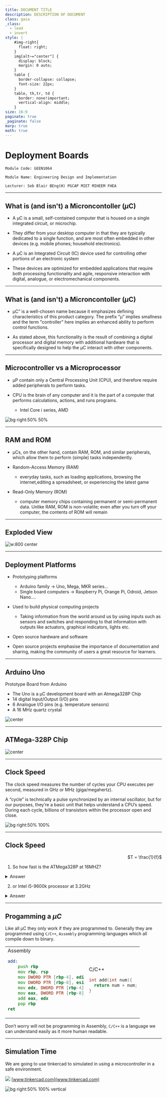```yaml
---
title: DOCUMENT TITLE
description: DESCRIPTION OF DOCUMENT
class: gaia
_class:
  - lead
  - invert
style: |
    #img-right{
      float: right;
    }
    img[alt~="center"] {
      display: block;
      margin: 0 auto;
    }
    table {
      border-collapse: collapse;
      font-size: 22px;
    }
    table, th,tr, td {
      border: none!important;
      vertical-align: middle;
    }
size: 16:9
paginate: true
_paginate: false
marp: true
math: true
---
```


# Deployment Boards 

    Module Code: GEEN1064

    Module Name: Engineering Design and Implementation

    Lecturer: Seb Blair BEng(H) PGCAP MIET MIHEEM FHEA

---

## What is (and isn't) a Microncontoller ($\mu$C)

- A µC is a small, self-contained computer that is housed on a
  single integrated circuit, or microchip.

- They differ from your desktop computer in that they are typically dedicated to a single function, and are most often embedded in other devices (e.g. mobile phones; household electronics).

- A µC is an Integrated Circuit (IC) device used for controlling other portions of an electronic system

- These devices are optimized for embedded applications that require both processing functionality and agile, responsive interaction with digital, analogue, or electromechanical components.

---

## What is (and isn't) a Microncontoller ($\mu$C)

- µC” is a well-chosen name because it emphasizes defining characteristics of this product category. The prefix “µ” implies smallness and the term "controller" here implies an enhanced ability to perform control functions.

-  As stated above, this functionality is the result of combining a digital processor and digital memory with additional hardware that is specifically designed to help the µC interact with other components.

---

## Microcontroller vs a Microprocessor

- µP contain only a Central Processing Unit (CPU), and therefore require added peripherals to perform tasks.

- CPU is the brain of any computer and it is the part of a computer that performs calculations, actions, and runs programs.
  - Intel Core i series, AMD

![bg right:50% 50%](../../figures/upANDuc.png)


---

## RAM and ROM

- µCs, on the other hand, contain RAM, ROM, and similar peripherals, which allow them to perform (simple) tasks independently.

- Random-Access Memory (RAM)
  - everyday tasks, such as loading applications, browsing the internet,editing a spreadsheet, or experiencing the latest game

- Read-Only Memory (ROM)  
  - computer memory chips containing permanent or semi-permanent data. Unlike RAM, ROM is non-volatile; even after you turn off your computer, the contents of ROM will remain

---

## Exploded View

![w:800 center](../../figures/micontrollerExplodedView.png)

---

## Deployment Platforms

- Prototyping platforms
  - Arduino family -> Uno, Mega, MKR series…
  - Single board computers -> Raspberry Pi, Orange Pi, Odroid, Jetson Nano….
- Used to build physical computing projects
  - Taking information from the world around us by using inputs such as sensors and switches and responding to that information with outputs like actuators, graphical indicators, lights etc.
- Open source hardware and software
  
- Open source projects emphasise the importance of documentation and sharing,
making the community of users a great resource for learners.

---

## Arduino Uno

Prototype Board from Arduino
- The Uno is a µC development board with an Atmega328P Chip
- 14 digital Input/Output (I/O) pins
- 6 Analogue I/O pins (e.g. temperature sensors)
- A 16 MHz quartz crystal

![center](../../figures/arduinoschematics.png)

---

## ATMega-328P Chip

![center](../../figures/atmegachip.png)

---

## Clock Speed

The clock speed measures the number of cycles your CPU executes per second, measured in GHz or MHz (giga/megahertz).

A “cycle” is technically a pulse synchronized by an internal oscillator, but for our purposes, they’re a basic unit that helps understand a CPU’s speed. During each cycle, billions of transistors within the processor open and close.


![bg right:50% 100%](../../figures/freq1.png)

---

## Clock Speed
<div align=right>

$T = \frac{1}{f}$

</div>

1. So how fast is the ATMega328P at 16MHZ?

<details>
<summary>Answer</summary>

$$
\begin{equation*}
    6.25ns \leftarrow 6.25 \cdot 10^{-8} = \frac{1}{16 \cdot 10^6} \equiv \frac{1}{16MHz}
\end{equation*}
$$

</details>

2. or Intel i5-9600k processor at 3.2GHz

<details>
<summary>Answer</summary>

$$
\begin{equation*}
    312.5ps \leftarrow 3.125 \cdot 10^{-10} = \frac{1}{3.2 \cdot 10^9} \equiv \frac{1}{3.2GHz}
\end{equation*}
$$

</details>


---

## Progamming a $\mu C$

Like all µC they only work if they are programmed to. Generally they are programmed using `C/C++`, `Assembly` programming languages which all compile down to binary. 

<div align=center>
<table>
<tr>
<td>
Assembly

```asm
add:
    push rbp
    mov rbp, rsp
    mov DWORD PTR [rbp-4], edi
    mov DWORD PTR [rbp-8], esi
    mov edx, DWORD PTR [rbp-4]
    mov eax, DWORD PTR [rbp-8]
    add eax, edx
    pop rbp
ret
```

</td>

<td>
C/C++

```c
int add(int num){
  return num + num;
}
```

</td>
</tr>
</table>
</div>

Don’t worry will not be programming in Assembly, `C/C++` is a language we can understand easily as it more human readable.

---

## Simulation Time

We are going to use tinkercad to simulated in using a microcontroller in a safe environment.


![](./../figures/tinkercardlogo.png)
[www.tinkercad.com](www.tinkercad.com)

![bg right:50% 100% vertical](../../figures/tinkercadpreview.png)
